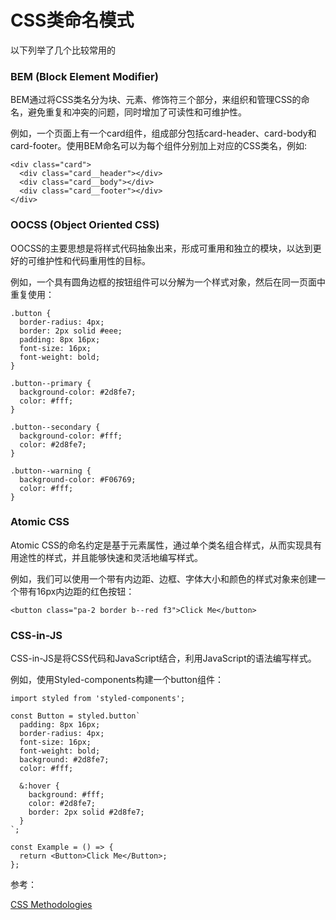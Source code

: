 # CSS类命名模式

以下列举了几个比较常用的

### BEM (Block Element Modifier)

BEM通过将CSS类名分为块、元素、修饰符三个部分，来组织和管理CSS的命名，避免重复和冲突的问题，同时增加了可读性和可维护性。

例如，一个页面上有一个card组件，组成部分包括card-header、card-body和card-footer。使用BEM命名可以为每个组件分别加上对应的CSS类名，例如:

```
<div class="card">
  <div class="card__header"></div>
  <div class="card__body"></div>
  <div class="card__footer"></div>
</div>
```

### OOCSS (Object Oriented CSS)

OOCSS的主要思想是将样式代码抽象出来，形成可重用和独立的模块，以达到更好的可维护性和代码重用性的目标。

例如，一个具有圆角边框的按钮组件可以分解为一个样式对象，然后在同一页面中重复使用：

```
.button {
  border-radius: 4px;
  border: 2px solid #eee;
  padding: 8px 16px;
  font-size: 16px;
  font-weight: bold;
}

.button--primary {
  background-color: #2d8fe7;
  color: #fff;
}

.button--secondary {
  background-color: #fff;
  color: #2d8fe7;
}

.button--warning {
  background-color: #F06769;
  color: #fff;
}
```

### Atomic CSS

Atomic CSS的命名约定是基于元素属性，通过单个类名组合样式，从而实现具有用途性的样式，并且能够快速和灵活地编写样式。

例如，我们可以使用一个带有内边距、边框、字体大小和颜色的样式对象来创建一个带有16px内边距的红色按钮：

```
<button class="pa-2 border b--red f3">Click Me</button>
```

### CSS-in-JS

CSS-in-JS是将CSS代码和JavaScript结合，利用JavaScript的语法编写样式。

例如，使用Styled-components构建一个button组件：

```
import styled from 'styled-components';

const Button = styled.button`
  padding: 8px 16px;
  border-radius: 4px;
  font-size: 16px;
  font-weight: bold;
  background: #2d8fe7;
  color: #fff;

  &:hover {
    background: #fff;
    color: #2d8fe7;
    border: 2px solid #2d8fe7;
  }
`;

const Example = () => {
  return <Button>Click Me</Button>;
};
```

参考：

[CSS Methodologies](https://2020.stateofcss.com/en-US/technologies/methodologies/)
